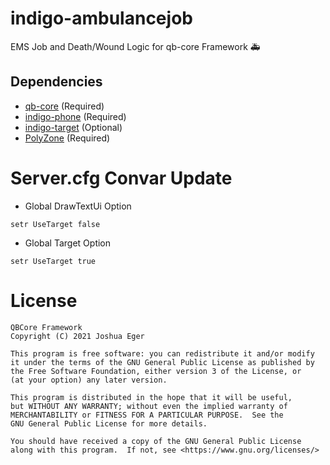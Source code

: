 # indigo-ambulancejob
EMS Job and Death/Wound Logic for qb-core Framework :ambulance:

## Dependencies
- [qb-core](https://github.com/qbcore-framework/qb-core) (Required)
- [indigo-phone](https://github.com/qbcore-framework/indigo-phone) (Required)
- [indigo-target](https://github.com/BerkieBb/indigo-target) (Optional)
- [PolyZone](https://github.com/mkafrin/PolyZone) (Required)

# Server.cfg Convar Update
- Global DrawTextUi Option
```
setr UseTarget false
``` 

- Global Target Option
```
setr UseTarget true
```


# License

    QBCore Framework
    Copyright (C) 2021 Joshua Eger

    This program is free software: you can redistribute it and/or modify
    it under the terms of the GNU General Public License as published by
    the Free Software Foundation, either version 3 of the License, or
    (at your option) any later version.

    This program is distributed in the hope that it will be useful,
    but WITHOUT ANY WARRANTY; without even the implied warranty of
    MERCHANTABILITY or FITNESS FOR A PARTICULAR PURPOSE.  See the
    GNU General Public License for more details.

    You should have received a copy of the GNU General Public License
    along with this program.  If not, see <https://www.gnu.org/licenses/>
